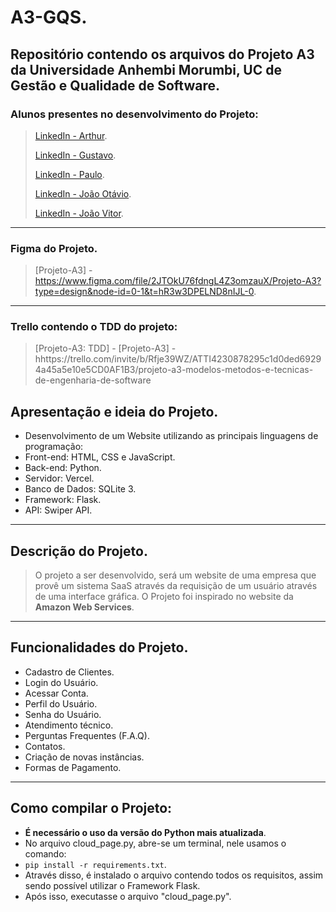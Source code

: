# A3-GQS.
## Repositório contendo os arquivos do Projeto A3 da Universidade Anhembi Morumbi, UC de Gestão e Qualidade de Software.

### Alunos presentes no desenvolvimento do Projeto:
> [LinkedIn - Arthur](https://www.linkedin.com/).
> 
> [LinkedIn - Gustavo](https://www.linkedin.com/in/gustavo-carreiro-103093204/).
> 
> [LinkedIn - Paulo](https://www.linkedin.com/).
> 
> [LinkedIn - João Otávio](https://www.linkedin.com/).
> 
> [LinkedIn - João Vitor](https://www.linkedin.com/).
---

### Figma do Projeto.
> [Projeto-A3] - https://www.figma.com/file/2JTOkU76fdngL4Z3omzauX/Projeto-A3?type=design&node-id=0-1&t=hR3w3DPELND8nIJL-0.
---

### Trello contendo o TDD do projeto:
> [Projeto-A3: TDD] - [Projeto-A3] - hhttps://trello.com/invite/b/Rfje39WZ/ATTI4230878295c1d0ded69294a45a5e10e5CD0AF1B3/projeto-a3-modelos-metodos-e-tecnicas-de-engenharia-de-software

## Apresentação e ideia do Projeto.
- Desenvolvimento de um Website utilizando as principais linguagens de programação:
- Front-end: HTML, CSS e JavaScript.
- Back-end: Python.
- Servidor: Vercel.
- Banco de Dados: SQLite 3.
- Framework: Flask.
- API: Swiper API.
---

## Descrição do Projeto.
> O projeto a ser desenvolvido, será um website de uma empresa que provê um sistema SaaS através da requisição de um usuário através de uma interface gráfica.
> O Projeto foi inspirado no website da **Amazon Web Services**.
---

## Funcionalidades do Projeto.
- Cadastro de Clientes.
- Login do Usuário.
- Acessar Conta.
- Perfil do Usuário.
- Senha do Usuário.
- Atendimento técnico.
- Perguntas Frequentes (F.A.Q).
- Contatos.
- Criação de novas instâncias.
- Formas de Pagamento.
---

## Como compilar o Projeto:
- **É necessário o uso da versão do Python mais atualizada**.
- No arquivo cloud_page.py, abre-se um terminal, nele usamos o comando:
- `pip install -r requirements.txt`.
- Através disso, é instalado o arquivo contendo todos os requisitos, assim sendo possível utilizar o Framework Flask.
- Após isso, executasse o arquivo "cloud_page.py".

